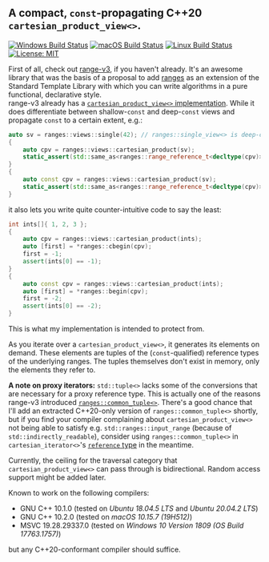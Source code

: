 ## A compact, `const`-propagating C++20 `cartesian_product_view<>`.
[![Windows Build Status](https://github.com/szilardszaloki/cartesian_product_view/actions/workflows/windows.yml/badge.svg)](https://github.com/szilardszaloki/cartesian_product_view/actions?query=workflow%3AWindows)
[![macOS Build Status](https://github.com/szilardszaloki/cartesian_product_view/actions/workflows/macos.yml/badge.svg)](https://github.com/szilardszaloki/cartesian_product_view/actions?query=workflow%3AmacOS)
[![Linux Build Status](https://github.com/szilardszaloki/cartesian_product_view/actions/workflows/linux.yml/badge.svg)](https://github.com/szilardszaloki/cartesian_product_view/actions?query=workflow%3ALinux)
[![License: MIT](https://img.shields.io/badge/License-MIT-blue.svg)](https://github.com/szilardszaloki/cartesian_product_view/blob/main/LICENSE)

First of all, check out [range-v3](https://github.com/ericniebler/range-v3), if you haven't already. It's an awesome library that was the basis of a proposal to add [ranges](https://en.cppreference.com/w/cpp/ranges) as an extension of the Standard Template Library with which you can write algorithms in a pure functional, declarative style.  
range-v3 already has a [`cartesian_product_view<>` implementation](https://github.com/ericniebler/range-v3/blob/master/include/range/v3/view/cartesian_product.hpp). While it does differentiate between shallow-`const` and deep-`const` views and propagate `const` to a certain extent, e.g.:
```cpp
auto sv = ranges::views::single(42); // ranges::single_view<> is deep-const
{
    auto cpv = ranges::views::cartesian_product(sv);
    static_assert(std::same_as<ranges::range_reference_t<decltype(cpv)>, ranges::common_tuple<int&>>);
}
{
    auto const cpv = ranges::views::cartesian_product(sv);
    static_assert(std::same_as<ranges::range_reference_t<decltype(cpv)>, ranges::common_tuple<int const&>>);
}
```
it also lets you write quite counter-intuitive code to say the least:
```cpp
int ints[]{ 1, 2, 3 };
{
    auto cpv = ranges::views::cartesian_product(ints);
    auto [first] = *ranges::cbegin(cpv);
    first = -1;
    assert(ints[0] == -1);
}
{
    auto const cpv = ranges::views::cartesian_product(ints);
    auto [first] = *ranges::begin(cpv);
    first = -2;
    assert(ints[0] == -2);
}
```
This is what my implementation is intended to protect from.  
  
As you iterate over a `cartesian_product_view<>`, it generates its elements on demand. These elements are tuples of the (`const`-qualified) reference types of the underlying ranges. The tuples themselves don't exist in memory, only the elements they refer to.  
  
**A note on proxy iterators:** `std::tuple<>` lacks some of the conversions that are necessary for a proxy reference type. This is actually one of the reasons range-v3 introduced [`ranges::common_tuple<>`](https://github.com/ericniebler/range-v3/blob/master/include/range/v3/utility/common_tuple.hpp). There's a good chance that I'll add an extracted C++20-only version of `ranges::common_tuple<>` shortly, but if you find your compiler complaining about `cartesian_product_view<>` not being able to satisfy e.g. `std::ranges::input_range` (because of `std::indirectly_readable`), consider using `ranges::common_tuple<>` in `cartesian_iterator<>`'s [`reference` type](https://github.com/szilardszaloki/cartesian_product_view/blob/002f36299b0d1c372b6c623d714a2257e4ebea63/cartesian_product_view.h#L218) in the meantime.  
  
Currently, the ceiling for the traversal category that `cartesian_product_view<>` can pass through is bidirectional. Random access support might be added later.

Known to work on the following compilers:
- GNU C++ 10.1.0 (tested on *Ubuntu 18.04.5 LTS* and *Ubuntu 20.04.2 LTS*)
- GNU C++ 10.2.0 (tested on *macOS 10.15.7 (19H512)*)
- MSVC 19.28.29337.0 (tested on *Windows 10 Version 1809 (OS Build 17763.1757)*)

but any C++20-conformant compiler should suffice.